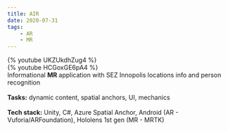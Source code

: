 ```yaml
---
title: AIR
date: 2020-07-31
tags: 
	- AR
	- MR
---
```


{% youtube UKZUkdhZug4 %}
<br>
{% youtube HCGoxGE6pA4 %}
<br>
Informational <b>MR</b> application with SEZ Innopolis locations info and person recognition
<br>
<br>
<b>Tasks:</b> dynamic content, spatial anchors, UI, mechanics
<br>
<br>
<b>Tech stack:</b> Unity, C#, Azure Spatial Anchor, Android (AR - Vuforia/ARFoundation), Hololens 1st gen (MR - MRTK)
